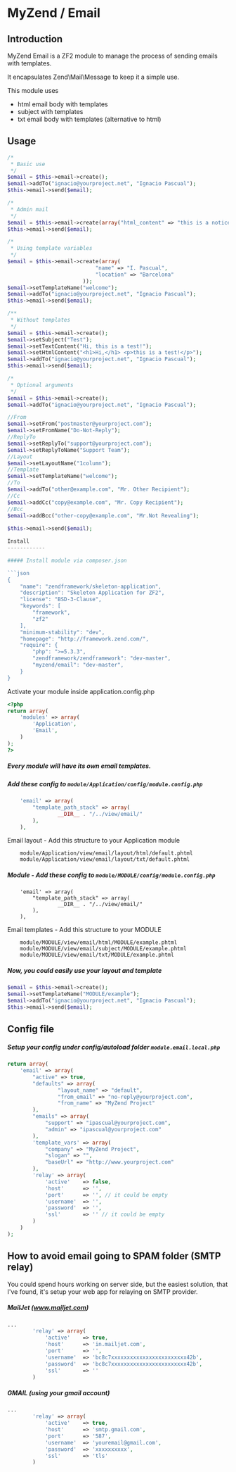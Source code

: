 MyZend / Email
=======

Introduction
------------

MyZend Email is a ZF2 module to manage the process of sending emails with templates.

It encapsulates Zend\Mail\Message to keep it a simple use.

This module uses 
* html email body with templates
* subject with templates
* txt email body with templates (alternative to html)

Usage
------------
```php
/*
 * Basic use
 */
$email = $this->email->create();
$email->addTo("ignacio@yourproject.net", "Ignacio Pascual");
$this->email->send($email);
```

```php
/*
 * Admin mail
 */
$email = $this->email->create(array("html_content" => "this is a notice", "subject" => "error"));
$this->email->send($email);
```

```php
/*
 * Using template variables
 */
$email = $this->email->create(array(
							"name" => "I. Pascual",
							"location" => "Barcelona"
						));
$email->setTemplateName("welcome");
$email->addTo("ignacio@yourproject.net", "Ignacio Pascual");
$this->email->send($email);
```

```php
/**
 * Without templates
 */
$email = $this->email->create();
$email->setSubject("Test");
$email->setTextContent("Hi, this is a test!");
$email->setHtmlContent("<h1>Hi,</h1> <p>this is a test!</p>");
$email->addTo("ignacio@yourproject.net", "Ignacio Pascual");
$this->email->send($email);
```

```php
/*
 * Optional arguments
 */
$email = $this->email->create();
$email->addTo("ignacio@yourproject.net", "Ignacio Pascual");

//From
$email->setFrom("postmaster@yourproject.com");
$email->setFromName("Do-Not-Reply");
//ReplyTo
$email->setReplyTo("support@yourproject.com");
$email->setReplyToName("Support Team");
//Layout
$email->setLayoutName("1column");
//Template
$email->setTemplateName("welcome");
//To
$email->addTo("other@example.com", "Mr. Other Recipient");
//Cc
$email->addCc("copy@example.com", "Mr. Copy Recipient");
//Bcc
$email->addBcc("other-copy@example.com", "Mr.Not Revealing");
		
$this->email->send($email);

Install
------------

##### Install module via composer.json

```json
{
    "name": "zendframework/skeleton-application",
    "description": "Skeleton Application for ZF2",
    "license": "BSD-3-Clause",
    "keywords": [
        "framework",
        "zf2"
    ],
    "minimum-stability": "dev",
    "homepage": "http://framework.zend.com/",
    "require": {
        "php": ">=5.3.3",
        "zendframework/zendframework": "dev-master",
        "myzend/email": "dev-master",
    }
}
```
Activate your module inside application.config.php
```php
<?php
return array(
    'modules' => array(
        'Application',
        'Email',
    )
);
?>
```

##### Every module will have its own email templates. 

##### Add these config to `module/Application/config/module.config.php`
```php
	'email' => array(
		"template_path_stack" => array(
				__DIR__ . "/../view/email/"
		),
	),
```
Email layout - Add this structure to your Application module
```	
	module/Application/view/email/layout/html/default.phtml
	module/Application/view/email/layout/txt/default.phtml
```	                  
##### Module - Add these config to `module/MODULE/config/module.config.php`
```
	'email' => array(
		"template_path_stack" => array(
				__DIR__ . "/../view/email/"
		),
	),
```
Email templates - Add this structure to your MODULE
```	
	module/MODULE/view/email/html/MODULE/example.phtml
	module/MODULE/view/email/subject/MODULE/example.phtml
	module/MODULE/view/email/txt/MODULE/example.phtml
```	            
##### Now, you could easily use your layout and template
```php	
$email = $this->email->create();
$email->setTemplateName("MODULE/example");
$email->addTo("ignacio@yourproject.net", "Ignacio Pascual");
$this->email->send($email);

```	

      
Config file
------------

##### Setup your config under config/autoload folder `module.email.local.php`

```php	
return array(
	'email' => array(
		"active" => true,
		"defaults" => array(
				"layout_name" => "default",
				"from_email" => "no-reply@yourproject.com",
				"from_name" => "MyZend Project"
		),
		"emails" => array(
			"support" => "ipascual@yourproject.com",
			"admin" => "ipascual@yourproject.com"
		),
		'template_vars' => array(
			"company" => "MyZend Project",
			"slogan" => "",
			"baseUrl" => "http://www.yourproject.com"
		),
		'relay' => array(
			'active'	=> false,
			'host'		=> '', 
			'port'		=> '', // it could be empty
			'username'	=> '',
			'password'	=> '',
			'ssl'		=> '' // it could be empty
		)
	)
);
```	

How to avoid email going to SPAM folder (SMTP relay)
------------
You could spend hours working on server side, but the easiest solution, that I've found, it's setup your web app for relaying on SMTP provider.
 
##### MailJet (www.mailjet.com)
```php
...
		'relay' => array(
			'active'	=> true,
			'host'		=> 'in.mailjet.com', 
			'port'		=> '',
			'username'	=> 'bc8c7xxxxxxxxxxxxxxxxxxxxxxxx42b',
			'password'	=> 'bc8c7xxxxxxxxxxxxxxxxxxxxxxxx42b',
			'ssl'		=> ''
		)
```

##### GMAIL (using your gmail account)
```php
...
		'relay' => array(
			'active'	=> true,
			'host'		=> 'smtp.gmail.com', 
			'port'		=> '587',
			'username'	=> 'youremail@gmail.com',
			'password'	=> 'xxxxxxxxxx',
			'ssl'		=> 'tls'
		)
```

